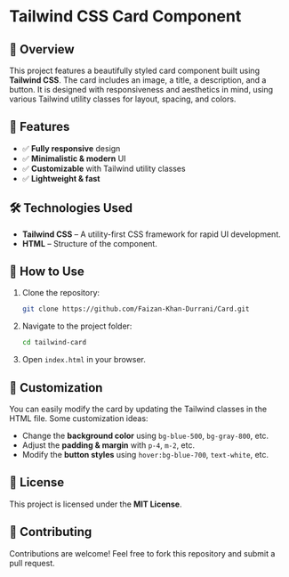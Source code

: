 # Tailwind CSS Card Component

## 📌 Overview

This project features a beautifully styled card component built using **Tailwind CSS**. The card includes an image, a title, a description, and a button. It is designed with responsiveness and aesthetics in mind, using various Tailwind utility classes for layout, spacing, and colors.

## 🎨 Features

- ✅ **Fully responsive** design
- ✅ **Minimalistic & modern** UI
- ✅ **Customizable** with Tailwind utility classes
- ✅ **Lightweight & fast**

## 🛠️ Technologies Used

- **Tailwind CSS** – A utility-first CSS framework for rapid UI development.
- **HTML** – Structure of the component.

## 🚀 How to Use

1. Clone the repository:
   ```sh
   git clone https://github.com/Faizan-Khan-Durrani/Card.git
   ```
2. Navigate to the project folder:
   ```sh
   cd tailwind-card
   ```
3. Open `index.html` in your browser.

## 🎯 Customization

You can easily modify the card by updating the Tailwind classes in the HTML file. Some customization ideas:

- Change the **background color** using `bg-blue-500`, `bg-gray-800`, etc.
- Adjust the **padding & margin** with `p-4`, `m-2`, etc.
- Modify the **button styles** using `hover:bg-blue-700`, `text-white`, etc.

## 📜 License

This project is licensed under the **MIT License**.

## 🤝 Contributing

Contributions are welcome! Feel free to fork this repository and submit a pull request.
